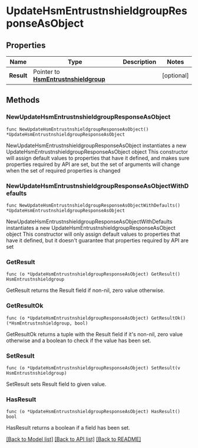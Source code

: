 # UpdateHsmEntrustnshieldgroupResponseAsObject

## Properties

Name | Type | Description | Notes
------------ | ------------- | ------------- | -------------
**Result** | Pointer to [**HsmEntrustnshieldgroup**](HsmEntrustnshieldgroup.md) |  | [optional] 

## Methods

### NewUpdateHsmEntrustnshieldgroupResponseAsObject

`func NewUpdateHsmEntrustnshieldgroupResponseAsObject() *UpdateHsmEntrustnshieldgroupResponseAsObject`

NewUpdateHsmEntrustnshieldgroupResponseAsObject instantiates a new UpdateHsmEntrustnshieldgroupResponseAsObject object
This constructor will assign default values to properties that have it defined,
and makes sure properties required by API are set, but the set of arguments
will change when the set of required properties is changed

### NewUpdateHsmEntrustnshieldgroupResponseAsObjectWithDefaults

`func NewUpdateHsmEntrustnshieldgroupResponseAsObjectWithDefaults() *UpdateHsmEntrustnshieldgroupResponseAsObject`

NewUpdateHsmEntrustnshieldgroupResponseAsObjectWithDefaults instantiates a new UpdateHsmEntrustnshieldgroupResponseAsObject object
This constructor will only assign default values to properties that have it defined,
but it doesn't guarantee that properties required by API are set

### GetResult

`func (o *UpdateHsmEntrustnshieldgroupResponseAsObject) GetResult() HsmEntrustnshieldgroup`

GetResult returns the Result field if non-nil, zero value otherwise.

### GetResultOk

`func (o *UpdateHsmEntrustnshieldgroupResponseAsObject) GetResultOk() (*HsmEntrustnshieldgroup, bool)`

GetResultOk returns a tuple with the Result field if it's non-nil, zero value otherwise
and a boolean to check if the value has been set.

### SetResult

`func (o *UpdateHsmEntrustnshieldgroupResponseAsObject) SetResult(v HsmEntrustnshieldgroup)`

SetResult sets Result field to given value.

### HasResult

`func (o *UpdateHsmEntrustnshieldgroupResponseAsObject) HasResult() bool`

HasResult returns a boolean if a field has been set.


[[Back to Model list]](../README.md#documentation-for-models) [[Back to API list]](../README.md#documentation-for-api-endpoints) [[Back to README]](../README.md)


